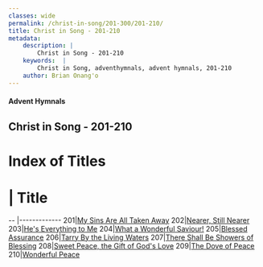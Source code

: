 ```yaml
---
classes: wide
permalink: /christ-in-song/201-300/201-210/
title: Christ in Song - 201-210
metadata:
    description: |
        Christ in Song - 201-210
    keywords:  |
        Christ in Song, adventhymnals, advent hymnals, 201-210
    author: Brian Onang'o
---
```


#### Advent Hymnals
## Christ in Song - 201-210

# Index of Titles
# | Title                        
-- |-------------
201|[My Sins Are All Taken Away](/christ-in-song/201-300/201-210/My-Sins-Are-All-Taken-Away)
202|[Nearer, Still Nearer](/christ-in-song/201-300/201-210/Nearer,-Still-Nearer)
203|[He's Everything to Me](/christ-in-song/201-300/201-210/He's-Everything-to-Me)
204|[What a Wonderful Saviour!](/christ-in-song/201-300/201-210/What-a-Wonderful-Saviour!)
205|[Blessed Assurance](/christ-in-song/201-300/201-210/Blessed-Assurance)
206|[Tarry By the Living Waters](/christ-in-song/201-300/201-210/Tarry-By-the-Living-Waters)
207|[There Shall Be Showers of Blessing](/christ-in-song/201-300/201-210/There-Shall-Be-Showers-of-Blessing)
208|[Sweet Peace, the Gift of God's Love](/christ-in-song/201-300/201-210/Sweet-Peace,-the-Gift-of-God's-Love)
209|[The Dove of Peace](/christ-in-song/201-300/201-210/The-Dove-of-Peace)
210|[Wonderful Peace](/christ-in-song/201-300/201-210/Wonderful-Peace)